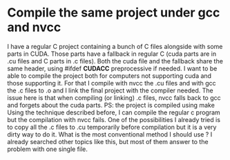 
# Compile the same project under gcc and nvcc

I have a regular C project containing a bunch of C files alongside with some parts in CUDA.
Those parts have a fallback in regular C (cuda parts are in .cu files and C parts in .c files).
Both the cuda file and the fallback share the same header, using #ifdef __CUDACC__ preprocessive if needed.
I want to be able to compile the project both for computers not supporting cuda and those supporting it.
For that I compile with nvcc the .cu files and with gcc the .c files to .o and I link the final project with the compiler needed.
The issue here is that when compiling (or linking) .c files, nvcc falls back to gcc and forgets about the cuda parts.
PS: the project is compiled using make
Using the technique described before, I can compile the regular c program but the compilation with nvcc fails.
One of the possibilities I already tried is to copy all the .c files to .cu temporarily before compilation but it is a very dirty way to do it. What is the most conventional method I should use ?
I already searched other topics like this, but most of them answer to the problem with one single file.

        
